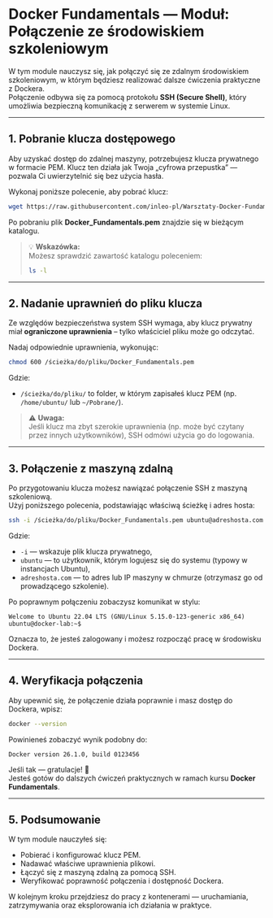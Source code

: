 # Docker Fundamentals — Moduł: Połączenie ze środowiskiem szkoleniowym

W tym module nauczysz się, jak połączyć się ze zdalnym środowiskiem szkoleniowym, w którym będziesz realizować dalsze ćwiczenia praktyczne z Dockera.  
Połączenie odbywa się za pomocą protokołu **SSH (Secure Shell)**, który umożliwia bezpieczną komunikację z serwerem w systemie Linux.

---

## 1. Pobranie klucza dostępowego

Aby uzyskać dostęp do zdalnej maszyny, potrzebujesz klucza prywatnego w formacie PEM. Klucz ten działa jak Twoja „cyfrowa przepustka” — pozwala Ci uwierzytelnić się bez użycia hasła.

Wykonaj poniższe polecenie, aby pobrać klucz:

```bash
wget https://raw.githubusercontent.com/inleo-pl/Warsztaty-Docker-Fundamentals/master/Docker_Fundamentals.pem
```

Po pobraniu plik **Docker_Fundamentals.pem** znajdzie się w bieżącym katalogu.

> 💡 **Wskazówka:**  
> Możesz sprawdzić zawartość katalogu poleceniem:
> ```bash
> ls -l
> ```

---

## 2. Nadanie uprawnień do pliku klucza

Ze względów bezpieczeństwa system SSH wymaga, aby klucz prywatny miał **ograniczone uprawnienia** – tylko właściciel pliku może go odczytać.

Nadaj odpowiednie uprawnienia, wykonując:

```bash
chmod 600 /ścieżka/do/pliku/Docker_Fundamentals.pem
```

Gdzie:
- `/ścieżka/do/pliku/` to folder, w którym zapisałeś klucz PEM (np. `/home/ubuntu/` lub `~/Pobrane/`).

> ⚠️ **Uwaga:**  
> Jeśli klucz ma zbyt szerokie uprawnienia (np. może być czytany przez innych użytkowników), SSH odmówi użycia go do logowania.

---

## 3. Połączenie z maszyną zdalną

Po przygotowaniu klucza możesz nawiązać połączenie SSH z maszyną szkoleniową.  
Użyj poniższego polecenia, podstawiając właściwą ścieżkę i adres hosta:

```bash
ssh -i /ścieżka/do/pliku/Docker_Fundamentals.pem ubuntu@adreshosta.com
```

Gdzie:
- `-i` — wskazuje plik klucza prywatnego,
- `ubuntu` — to użytkownik, którym logujesz się do systemu (typowy w instancjach Ubuntu),
- `adreshosta.com` — to adres lub IP maszyny w chmurze (otrzymasz go od prowadzącego szkolenie).

Po poprawnym połączeniu zobaczysz komunikat w stylu:

```
Welcome to Ubuntu 22.04 LTS (GNU/Linux 5.15.0-123-generic x86_64)
ubuntu@docker-lab:~$
```

Oznacza to, że jesteś zalogowany i możesz rozpocząć pracę w środowisku Dockera.

---

## 4. Weryfikacja połączenia

Aby upewnić się, że połączenie działa poprawnie i masz dostęp do Dockera, wpisz:

```bash
docker --version
```

Powinieneś zobaczyć wynik podobny do:

```
Docker version 26.1.0, build 0123456
```

Jeśli tak — gratulacje! 🎉  
Jesteś gotów do dalszych ćwiczeń praktycznych w ramach kursu **Docker Fundamentals**.

---

## 5. Podsumowanie

W tym module nauczyłeś się:
- Pobierać i konfigurować klucz PEM.
- Nadawać właściwe uprawnienia plikowi.
- Łączyć się z maszyną zdalną za pomocą SSH.
- Weryfikować poprawność połączenia i dostępność Dockera.

W kolejnym kroku przejdziesz do pracy z kontenerami — uruchamiania, zatrzymywania oraz eksplorowania ich działania w praktyce.
